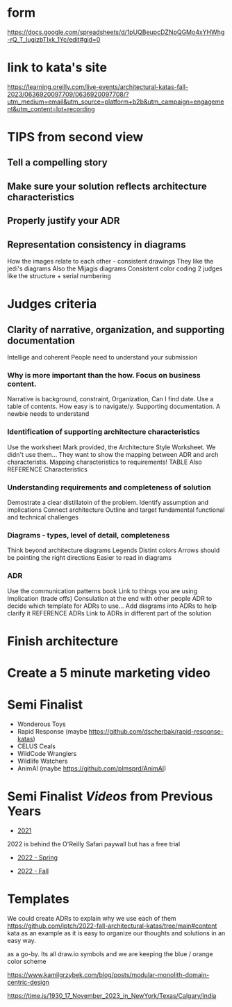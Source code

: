 # form
https://docs.google.com/spreadsheets/d/1pUQBeupcDZNpQGMo4xYHWhg-rQ_T_IugizbTIxk_1Yc/edit#gid=0

# link to kata's site
https://learning.oreilly.com/live-events/architectural-katas-fall-2023/0636920097709/0636920097708/?utm_medium=email&utm_source=platform+b2b&utm_campaign=engagement&utm_content=lot+recording

# TIPS from second view
## Tell a compelling story
## Make sure your solution reflects architecture characteristics
## Properly justify your ADR
## Representation consistency in diagrams
How the images relate to each other - consistent drawings
They like the jedi's diagrams
Also the Mijagis diagrams
Consistent color coding
2 judges like the structure + serial numbering

# Judges criteria
## Clarity of narrative, organization, and supporting documentation
Intellige and coherent
People need to understand your submission
### Why is more important than the how. Focus on business content.
Narrative is background, constraint, 
Organization, Can I find date. Use a table of contents. How easy is to navigate/y.
Supporting documentation. A newbie needs to understand
### Identification of supporting architecture characteristics
Use the worksheet Mark provided, the Architecture Style Worksheet. We didn't use them...
They want to show the mapping between ADR and arch characteristis. Mapping characteristics to requirements! TABLE
Also REFERENCE Characteristics
### Understanding requirements and completeness of solution
Demostrate a clear distillatoin of the problem. 
Identify assumption and implications
Connect architecture
Outline and target fundamental functional and technical challenges
### Diagrams - types, level of detail, completeness
Think beyond architecture diagrams
Legends
Distint colors
Arrows should be pointing the right directions
Easier to read in diagrams
### ADR
Use the communication patterns book
Link to things you are using
Implication (trade offs)
Consulation at the end with other people
ADR to decide which template for ADRs to use...
Add diagrams into ADRs to help clarify it
REFERENCE ADRs
Link to ADRs in different part of the solution


# Finish architecture
# Create a 5 minute marketing video

# Semi Finalist
* Wonderous Toys
* Rapid Response (maybe https://github.com/dscherbak/rapid-response-katas)
* CELUS Ceals
* WildCode Wranglers
* Wildlife Watchers
* AnimAI (maybe https://github.com/plmsprd/AnimAI)

# Semi Finalist ***Videos*** from Previous Years
  
- [2021](https://www.youtube.com/watch?v=EicfaYa5nDg)

2022 is behind the O'Reilly Safari paywall but has a free trial

- [2022 - Spring](https://www.oreilly.com/library/view/architectural-katas-spring/0636920743217/)

- [2022 - Fall](https://www.oreilly.com/library/view/architectural-katas-fall/0636920824275/)

# Templates
We could create ADRs to explain why we use each of them
https://github.com/iptch/2022-fall-architectural-katas/tree/main#content
kata as an example as it is easy to organize our thoughts and solutions in an easy way.

as a go-by. Its all draw.io symbols and we are keeping the blue / orange color scheme

https://www.kamilgrzybek.com/blog/posts/modular-monolith-domain-centric-design

https://time.is/1930_17_November_2023_in_NewYork/Texas/Calgary/India




